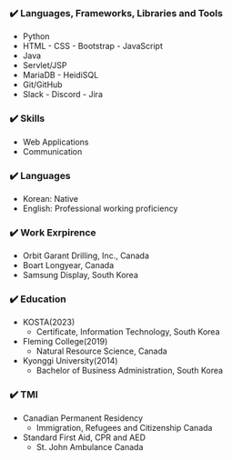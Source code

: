 
<!--
**mjkorean/mjkorean** is a ✨ _special_ ✨ repository because its `README.md` (this file) appears on your GitHub profile.

Here are some ideas to get you started:

- 🔭 I’m currently working on ...
- 🌱 I’m currently learning ...
- 👯 I’m looking to collaborate on ...
- 🤔 I’m looking for help with ...
- 💬 Ask me about ...
- 📫 How to reach me: ...
- 😄 Pronouns: ...
- ⚡ Fun fact: ...
-->
### ✔️ Languages, Frameworks, Libraries and Tools
- Python
- HTML  - CSS  - Bootstrap  - JavaScript
- Java
- Servlet/JSP
- MariaDB  - HeidiSQL
- Git/GitHub
- Slack  - Discord  - Jira

### ✔️ Skills
- Web Applications
- Communication

### ✔️ Languages
- Korean: Native
- English: Professional working proficiency

### ✔️ Work Exrpirence
- Orbit Garant Drilling, Inc., Canada
- Boart Longyear, Canada
- Samsung Display, South Korea

### ✔️ Education
- KOSTA(2023)
  - Certificate, Information Technology, South Korea
- Fleming College(2019)
  - Natural Resource Science, Canada
- Kyonggi University(2014)
  - Bachelor of Business Administration, South Korea

### ✔️ TMI
- Canadian Permanent Residency
  - Immigration, Refugees and Citizenship Canada
- Standard First Aid, CPR and AED
  - St. John Ambulance Canada
